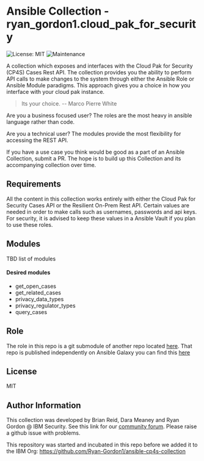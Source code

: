 # Ansible Collection - ryan_gordon1.cloud_pak_for_security
![License: MIT](https://img.shields.io/badge/License-MIT-yellow.svg) ![Maintenance](https://img.shields.io/badge/Maintained%3F-yes-green.svg)



A collection which exposes and interfaces with the Cloud Pak for Security (CP4S) Cases Rest API. The collection provides you the ability to perform API calls to make changes to the system through either the Ansible Role or Ansible Module paradigms.
This approach gives you a choice in how you interface with your cloud pak instance.

> Its your choice.
> -- Marco Pierre White

Are you a business focused user? The roles are the most heavy in ansible language rather than code.

Are you a technical user? The modules provide the most flexibility for accessing the REST API. 



If you have a use case you think would be good as a part of an Ansible Collection, submit a PR. The hope is to build up this Collection and its accompanying collection over time.

Requirements
------------
All the content in this collection works entirely with either the Cloud Pak for Security Cases API or the Resilient On-Prem Rest API. 
Certain values are needed in order to make calls such as usernames, passwords and api keys. For security, it is advised to keep these values in a Ansible Vault if you plan to use these roles. 

## Modules 

TBD list of modules

#### Desired modules 
+ get_open_cases
+ get_related_cases
+ privacy_data_types
+ privacy_regulator_types
+ query_cases


## Role
The role in this repo is a git submodule of another repo located [here](https://github.ibm.com/Ryan-Gordon1/ansible-cp4s-role/).
That repo is published independently on Ansible Galaxy you can find this [here](https://galaxy.ansible.com/ryan_gordon1/cp4s)


License
-------

MIT

Author Information
------------------

This collection was developed by Brian Reid, Dara Meaney and Ryan Gordon @ IBM Security. See this link for our [community forum](http://ibm.biz/resilientcommunity). Please raise a github issue with problems.

This repository was started and incubated in this repo before we added it to the IBM Org: https://github.com/Ryan-Gordon1/ansible-cp4s-collection